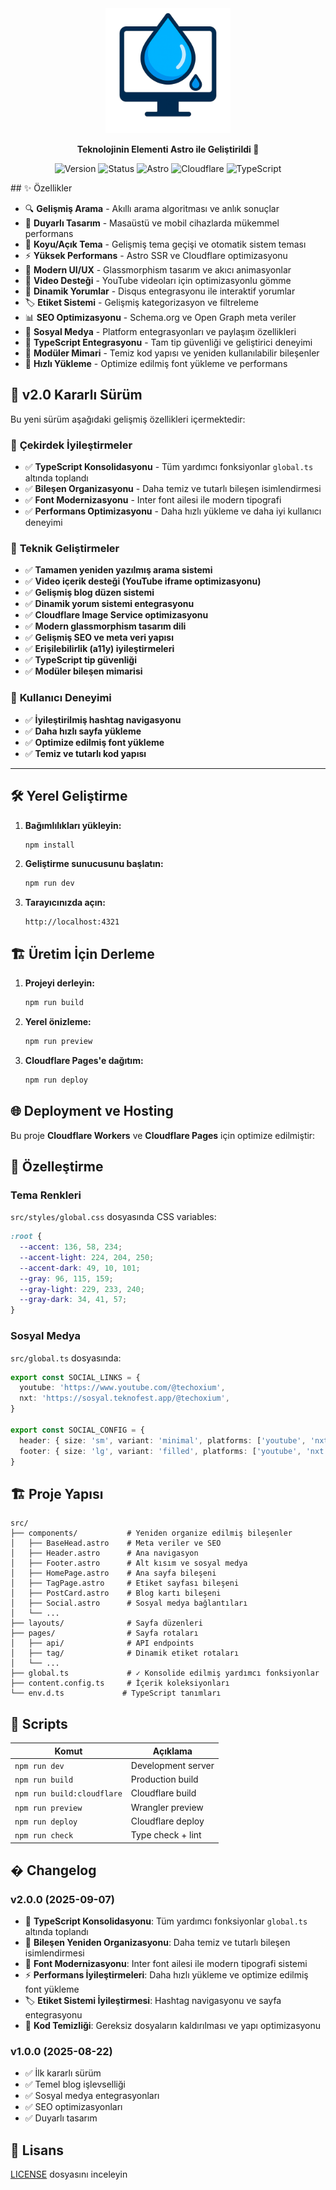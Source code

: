 <div align="center">
  <img src="public/logo.png" alt="Techoxium Logo" width="200" height="200">

  <p><strong>Teknolojinin Elementi Astro ile Geliştirildi 🚀</strong></p>

  ![Version](https://img.shields.io/badge/version-v2.0-blue?style=for-the-badge)
  ![Status](https://img.shields.io/badge/status-stable-green?style=for-the-badge)
  ![Astro](https://img.shields.io/badge/astro-v5.13.5-orange?style=for-the-badge)
  ![Cloudflare](https://img.shields.io/badge/deployed%20on-cloudflare-yellow?style=for-the-badge)
  ![TypeScript](https://img.shields.io/badge/typescript-5.0+-blue?style=for-the-badge)

</div>## ✨ Özellikler

- 🔍 **Gelişmiş Arama** - Akıllı arama algoritması ve anlık sonuçlar
- 📱 **Duyarlı Tasarım** - Masaüstü ve mobil cihazlarda mükemmel performans
- 🌙 **Koyu/Açık Tema** - Gelişmiş tema geçişi ve otomatik sistem teması
- ⚡ **Yüksek Performans** - Astro SSR ve Cloudflare optimizasyonu
- 🎨 **Modern UI/UX** - Glassmorphism tasarım ve akıcı animasyonlar
- 🎥 **Video Desteği** - YouTube videoları için optimizasyonlu gömme
- 💬 **Dinamik Yorumlar** - Disqus entegrasyonu ile interaktif yorumlar
- 🏷️ **Etiket Sistemi** - Gelişmiş kategorizasyon ve filtreleme
- 📊 **SEO Optimizasyonu** - Schema.org ve Open Graph meta veriler
- 🔗 **Sosyal Medya** - Platform entegrasyonları ve paylaşım özellikleri
- 🔧 **TypeScript Entegrasyonu** - Tam tip güvenliği ve geliştirici deneyimi
- 🎯 **Modüler Mimari** - Temiz kod yapısı ve yeniden kullanılabilir bileşenler
- 🚀 **Hızlı Yükleme** - Optimize edilmiş font yükleme ve performans

## 🚀 v2.0 Kararlı Sürüm

Bu yeni sürüm aşağıdaki gelişmiş özellikleri içermektedir:

### 🎯 **Çekirdek İyileştirmeler**
- ✅ **TypeScript Konsolidasyonu** - Tüm yardımcı fonksiyonlar `global.ts` altında toplandı
- ✅ **Bileşen Organizasyonu** - Daha temiz ve tutarlı bileşen isimlendirmesi
- ✅ **Font Modernizasyonu** - Inter font ailesi ile modern tipografi
- ✅ **Performans Optimizasyonu** - Daha hızlı yükleme ve daha iyi kullanıcı deneyimi

### 🔧 **Teknik Geliştirmeler**
- ✅ **Tamamen yeniden yazılmış arama sistemi**
- ✅ **Video içerik desteği (YouTube iframe optimizasyonu)**
- ✅ **Gelişmiş blog düzen sistemi**
- ✅ **Dinamik yorum sistemi entegrasyonu**
- ✅ **Cloudflare Image Service optimizasyonu**
- ✅ **Modern glassmorphism tasarım dili**
- ✅ **Gelişmiş SEO ve meta veri yapısı**
- ✅ **Erişilebilirlik (a11y) iyileştirmeleri**
- ✅ **TypeScript tip güvenliği**
- ✅ **Modüler bileşen mimarisi**

### 🎨 **Kullanıcı Deneyimi**
- ✅ **İyileştirilmiş hashtag navigasyonu**
- ✅ **Daha hızlı sayfa yükleme**
- ✅ **Optimize edilmiş font yükleme**
- ✅ **Temiz ve tutarlı kod yapısı**

---
## 🛠️ Yerel Geliştirme

1. **Bağımlılıkları yükleyin:**
   ```bash
   npm install
   ```

2. **Geliştirme sunucusunu başlatın:**
   ```bash
   npm run dev
   ```

3. **Tarayıcınızda açın:**
   ```
   http://localhost:4321
   ```

## 🏗️ Üretim İçin Derleme

1. **Projeyi derleyin:**
   ```bash
   npm run build
   ```

2. **Yerel önizleme:**
   ```bash
   npm run preview
   ```

3. **Cloudflare Pages'e dağıtım:**
   ```bash
   npm run deploy
   ```

## 🌐 Deployment ve Hosting

Bu proje **Cloudflare Workers** ve **Cloudflare Pages** için optimize edilmiştir:

## 🎨 Özelleştirme

### Tema Renkleri

`src/styles/global.css` dosyasında CSS variables:

```css
:root {
  --accent: 136, 58, 234;
  --accent-light: 224, 204, 250;
  --accent-dark: 49, 10, 101;
  --gray: 96, 115, 159;
  --gray-light: 229, 233, 240;
  --gray-dark: 34, 41, 57;
}
```

### Sosyal Medya

`src/global.ts` dosyasında:

```typescript
export const SOCIAL_LINKS = {
  youtube: 'https://www.youtube.com/@techoxium',
  nxt: 'https://sosyal.teknofest.app/@techoxium',
}

export const SOCIAL_CONFIG = {
  header: { size: 'sm', variant: 'minimal', platforms: ['youtube', 'nxt'] },
  footer: { size: 'lg', variant: 'filled', platforms: ['youtube', 'nxt'] },
}
```

## 🏗️ Proje Yapısı

```
src/
├── components/           # Yeniden organize edilmiş bileşenler
│   ├── BaseHead.astro    # Meta veriler ve SEO
│   ├── Header.astro      # Ana navigasyon
│   ├── Footer.astro      # Alt kısım ve sosyal medya
│   ├── HomePage.astro    # Ana sayfa bileşeni
│   ├── TagPage.astro     # Etiket sayfası bileşeni
│   ├── PostCard.astro    # Blog kartı bileşeni
│   ├── Social.astro      # Sosyal medya bağlantıları
│   └── ...
├── layouts/              # Sayfa düzenleri
├── pages/                # Sayfa rotaları
│   ├── api/              # API endpoints
│   ├── tag/              # Dinamik etiket rotaları
│   └── ...
├── global.ts             # ✓ Konsolide edilmiş yardımcı fonksiyonlar
├── content.config.ts     # İçerik koleksiyonları
└── env.d.ts             # TypeScript tanımları
```

## 🔧 Scripts

| Komut | Açıklama |
|-------|----------|
| `npm run dev` | Development server |
| `npm run build` | Production build |
| `npm run build:cloudflare` | Cloudflare build |
| `npm run preview` | Wrangler preview |
| `npm run deploy` | Cloudflare deploy |
| `npm run check` | Type check + lint |

## � Changelog

### v2.0.0 (2025-09-07)
- 🎯 **TypeScript Konsolidasyonu**: Tüm yardımcı fonksiyonlar `global.ts` altında toplandı
- 🔄 **Bileşen Yeniden Organizasyonu**: Daha temiz ve tutarlı bileşen isimlendirmesi
- 🎨 **Font Modernizasyonu**: Inter font ailesi ile modern tipografi sistemi
- ⚡ **Performans İyileştirmeleri**: Daha hızlı yükleme ve optimize edilmiş font yükleme
- 🏷️ **Etiket Sistemi İyileştirmesi**: Hashtag navigasyonu ve sayfa entegrasyonu
- 🧹 **Kod Temizliği**: Gereksiz dosyaların kaldırılması ve yapı optimizasyonu

### v1.0.0 (2025-08-22)
- ✅ İlk kararlı sürüm
- ✅ Temel blog işlevselliği
- ✅ Sosyal medya entegrasyonları
- ✅ SEO optimizasyonları
- ✅ Duyarlı tasarım

## 📄 Lisans

[LICENSE](LICENSE) dosyasını inceleyin